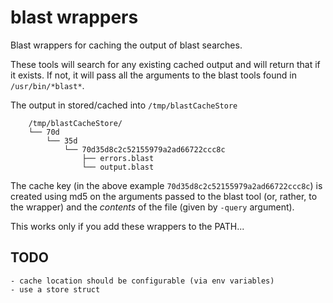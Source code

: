 # blast wrappers

Blast wrappers for caching the output of blast searches.

These tools will search for any existing cached output and will return that if it exists. If not, it will pass all the arguments to the blast tools found in `/usr/bin/*blast*`.

The output in stored/cached into `/tmp/blastCacheStore`

```
    /tmp/blastCacheStore/
    └── 70d
        └── 35d
            └── 70d35d8c2c52155979a2ad66722ccc8c
                ├── errors.blast
                └── output.blast

```

The cache key (in the above example `70d35d8c2c52155979a2ad66722ccc8c`) is created using md5 on the arguments passed to the blast tool (or, rather, to the wrapper) and the *contents* of the file (given by `-query` argument).

This works only if you add these wrappers to the PATH...

## TODO
    - cache location should be configurable (via env variables)
    - use a store struct

